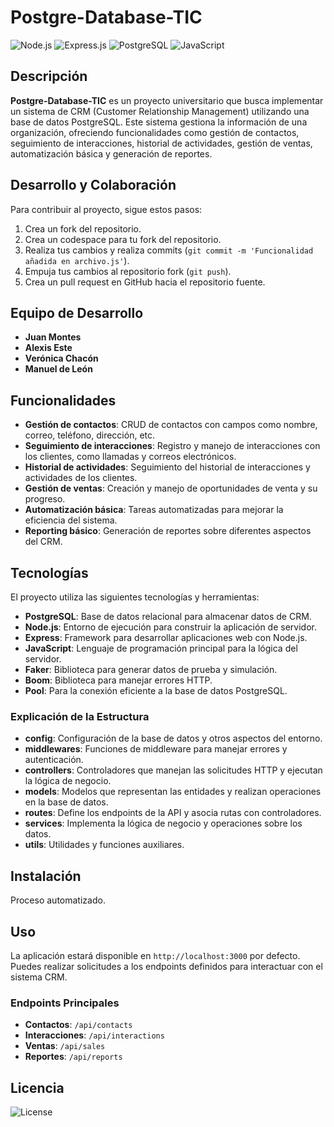 # Postgre-Database-TIC

![Node.js](https://img.shields.io/badge/Node.js-339933?style=for-the-badge&logo=nodedotjs&logoColor=white)
![Express.js](https://img.shields.io/badge/Express.js-000000?style=for-the-badge&logo=express&logoColor=white)
![PostgreSQL](https://img.shields.io/badge/PostgreSQL-336791?style=for-the-badge&logo=postgresql&logoColor=white)
![JavaScript](https://img.shields.io/badge/JavaScript-F7DF1E?style=for-the-badge&logo=javascript&logoColor=black)

## Descripción

**Postgre-Database-TIC** es un proyecto universitario que busca implementar un sistema de CRM (Customer Relationship Management) utilizando una base de datos PostgreSQL. Este sistema gestiona la información de una organización, ofreciendo funcionalidades como gestión de contactos, seguimiento de interacciones, historial de actividades, gestión de ventas, automatización básica y generación de reportes.

## Desarrollo y Colaboración

Para contribuir al proyecto, sigue estos pasos:

1. Crea un fork del repositorio.
2. Crea un codespace para tu fork del repositorio.
3. Realiza tus cambios y realiza commits (`git commit -m 'Funcionalidad añadida en archivo.js'`).
4. Empuja tus cambios al repositorio fork (`git push`).
5. Crea un pull request en GitHub hacia el repositorio fuente.
## Equipo de Desarrollo

- **Juan Montes**
- **Alexis Este**
- **Verónica Chacón**
- **Manuel de León**

## Funcionalidades

- **Gestión de contactos**: CRUD de contactos con campos como nombre, correo, teléfono, dirección, etc.
- **Seguimiento de interacciones**: Registro y manejo de interacciones con los clientes, como llamadas y correos electrónicos.
- **Historial de actividades**: Seguimiento del historial de interacciones y actividades de los clientes.
- **Gestión de ventas**: Creación y manejo de oportunidades de venta y su progreso.
- **Automatización básica**: Tareas automatizadas para mejorar la eficiencia del sistema.
- **Reporting básico**: Generación de reportes sobre diferentes aspectos del CRM.

## Tecnologías

El proyecto utiliza las siguientes tecnologías y herramientas:

- **PostgreSQL**: Base de datos relacional para almacenar datos de CRM.
- **Node.js**: Entorno de ejecución para construir la aplicación de servidor.
- **Express**: Framework para desarrollar aplicaciones web con Node.js.
- **JavaScript**: Lenguaje de programación principal para la lógica del servidor.
- **Faker**: Biblioteca para generar datos de prueba y simulación.
- **Boom**: Biblioteca para manejar errores HTTP.
- **Pool**: Para la conexión eficiente a la base de datos PostgreSQL.


### Explicación de la Estructura

- **config**: Configuración de la base de datos y otros aspectos del entorno.
- **middlewares**: Funciones de middleware para manejar errores y autenticación.
- **controllers**: Controladores que manejan las solicitudes HTTP y ejecutan la lógica de negocio.
- **models**: Modelos que representan las entidades y realizan operaciones en la base de datos.
- **routes**: Define los endpoints de la API y asocia rutas con controladores.
- **services**: Implementa la lógica de negocio y operaciones sobre los datos.
- **utils**: Utilidades y funciones auxiliares.

## Instalación

Proceso automatizado.

## Uso

La aplicación estará disponible en `http://localhost:3000` por defecto. Puedes realizar solicitudes a los endpoints definidos para interactuar con el sistema CRM.

### Endpoints Principales

- **Contactos**: `/api/contacts`
- **Interacciones**: `/api/interactions`
- **Ventas**: `/api/sales`
- **Reportes**: `/api/reports`

## Licencia

![License](https://img.shields.io/badge/license-MIT-blue.svg)

